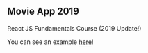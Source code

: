 ## Movie App 2019

React JS Fundamentals Course (2019 Update!)

You can see an example [here](https://godseunghwan.github.io/movie_app_2019)!